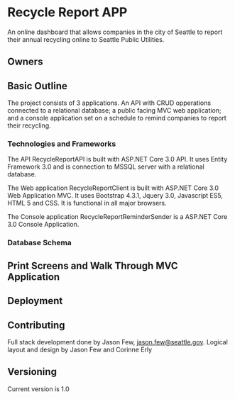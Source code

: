 # Recycle Report APP

An online dashboard that allows companies in the city of Seattle to report their annual recycling online to Seattle Public Utilities.

## Owners

## Basic Outline

The project consists of 3 applications.  An API with CRUD opperations connected to a relational database; a public facing MVC web application; and a console application set on a schedule to remind companies to report their recycling.

### Technologies and Frameworks

The API RecycleReportAPI is built with ASP.NET Core 3.0 API.  It uses Entity Framework 3.0 and is connection to MSSQL server with a relational database.

The Web application RecycleReportClient is built with ASP.NET Core 3.0 Web Application MVC.  It uses Bootstrap 4.3.1, Jquery 3.0, Javascript ES5, HTML 5 and CSS.  It is functional in all major browsers.

The Console application RecycleReportReminderSender is a ASP.NET Core 3.0 Console Application.

### Database Schema



## Print Screens and Walk Through MVC Application



## Deployment


## Contributing

Full stack development done by Jason Few, jason.few@seattle.gov.  Logical layout and design by Jason Few and Corinne Erly

## Versioning

Current version is 1.0


